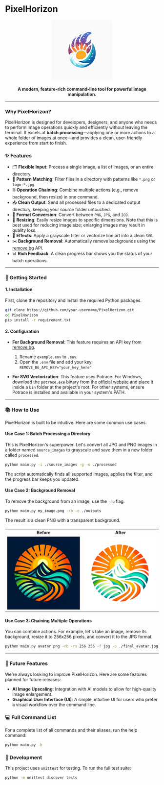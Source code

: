 # PixelHorizon

<p align="center">
  <img src="assets/PixelHorizon.png" alt="PixelHorizon logo" width="200"/>
</p>

<p align="center">
  <strong>A modern, feature-rich command-line tool for powerful image manipulation.</strong>
</p>

---

### Why PixelHorizon?

PixelHorizon is designed for developers, designers, and anyone who needs to perform image operations quickly and efficiently without leaving the terminal. It excels at **batch processing**—applying one or more actions to a whole folder of images at once—and provides a clean, user-friendly experience from start to finish.

### ✨ Features

-   🗂️ **Flexible Input**: Process a single image, a list of images, or an entire directory.
-   🔎 **Pattern Matching**: Filter files in a directory with patterns like `*.png` or `logo-*.jpg`.
-   ⛓️ **Operation Chaining**: Combine multiple actions (e.g., remove background, then resize) in one command.
-   📤 **Clean Output**: Send all processed files to a dedicated output directory, keeping your source folder untouched.
-   🔄 **Format Conversion**: Convert between `PNG`, `JPG`, and `ICO`.
-   📐 **Resizing**: Easily resize images to specific dimensions. Note that this is best used for reducing image size; enlarging images may result in quality loss.
-   🎨 **Effects**: Apply a grayscale filter or vectorize line art into a clean `SVG`.
-   ✂️ **Background Removal**: Automatically remove backgrounds using the [remove.bg](https://www.remove.bg/) API.
-   📊 **Rich Feedback**: A clean progress bar shows you the status of your batch operations.

---

### 🚀 Getting Started

#### 1. Installation

First, clone the repository and install the required Python packages.

```bash
git clone https://github.com/your-username/PixelHorizon.git
cd PixelHorizon
pip install -r requirement.txt
```

#### 2. Configuration

-   **For Background Removal**: This feature requires an API key from [remove.bg](https://www.remove.bg/fr/dashboard#api-key).
    1.  Rename `exemple.env` to `.env`.
    2.  Open the `.env` file and add your key: `REMOVE_BG_API_KEY="your_key_here"`

-   **For SVG Vectorization**: This feature uses Potrace. For Windows, download the `potrace.exe` binary from the [official website](https://potrace.sourceforge.net/) and place it inside a `bin` folder at the project's root. For other systems, ensure Potrace is installed and available in your system's PATH.

---

### 📚 How to Use

PixelHorizon is built to be intuitive. Here are some common use cases.

#### Use Case 1: Batch Processing a Directory

This is PixelHorizon's superpower. Let's convert all JPG and PNG images in a folder named `source_images` to grayscale and save them in a new folder called `processed`.

```bash
python main.py -i ./source_images -g -o ./processed
```

The script automatically finds all supported images, applies the filter, and the progress bar keeps you updated.

#### Use Case 2: Background Removal

To remove the background from an image, use the `-rb` flag.

```bash
python main.py my_image.png -rb -o ./outputs
```

The result is a clean PNG with a transparent background.

<table align="center" style="margin: 20px auto;">
  <tr>
    <td align="center"><strong>Before</strong></td>
    <td align="center"><strong>After</strong></td>
  </tr>
  <tr>
    <td><img src="assets/logo.jpeg" alt="Before background removal" width="250"></td>
    <td><img src="assets/logo.png" alt="After background removal" width="250"></td>
  </tr>
</table>

#### Use Case 3: Chaining Multiple Operations

You can combine actions. For example, let's take an image, remove its background, resize it to 256x256 pixels, and convert it to the JPG format.

```bash
python main.py avatar.png -rb -rs 256 256 -f jpg -o ./final_avatar.jpg
```

---

### 🔮 Future Features

We're always looking to improve PixelHorizon. Here are some features planned for future releases:

-   **AI Image Upscaling**: Integration with AI models to allow for high-quality image enlargement.
-   **Graphical User Interface (UI)**: A simple, intuitive UI for users who prefer a visual workflow over the command line.

### 💻 Full Command List

For a complete list of all commands and their aliases, run the help command:

```bash
python main.py -h
```

### 🧪 Development

This project uses `unittest` for testing. To run the full test suite:

```bash
python -m unittest discover tests
```
